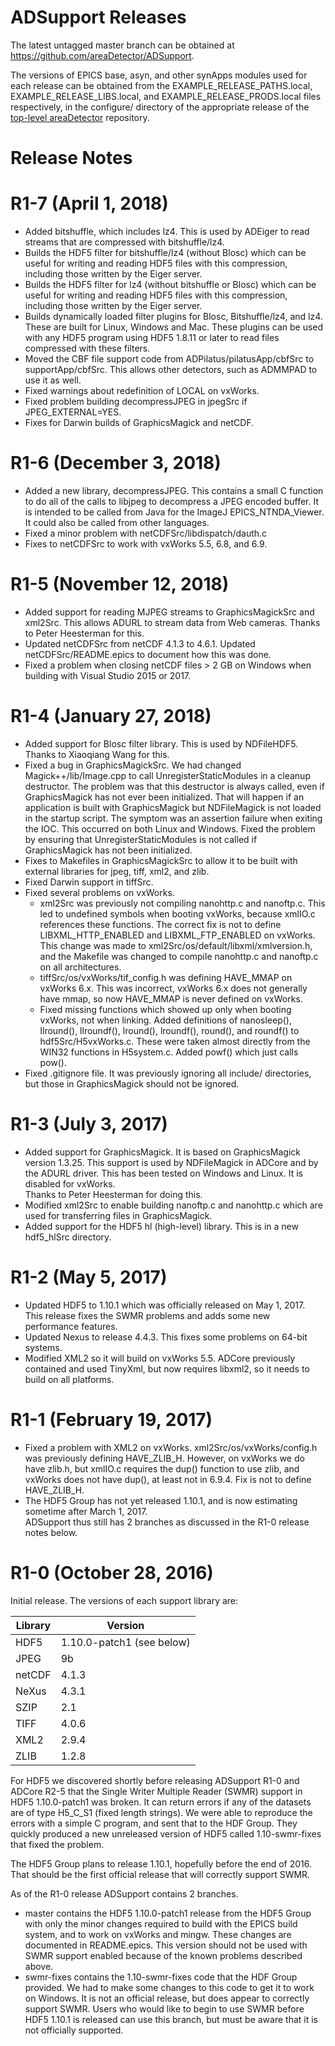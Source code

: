 ADSupport Releases
===============

The latest untagged master branch can be obtained at
https://github.com/areaDetector/ADSupport.

The versions of EPICS base, asyn, and other synApps modules used for each release can be obtained from 
the EXAMPLE_RELEASE_PATHS.local, EXAMPLE_RELEASE_LIBS.local, and EXAMPLE_RELEASE_PRODS.local
files respectively, in the configure/ directory of the appropriate release of the 
[top-level areaDetector](https://github.com/areaDetector/areaDetector) repository.
 

Release Notes
=============

R1-7 (April 1, 2018)
========================
* Added bitshuffle, which includes lz4.
  This is used by ADEiger to read streams that are compressed with bitshuffle/lz4.
* Builds the HDF5 filter for bitshuffle/lz4 (without Blosc) which can be useful for writing and reading HDF5 files
  with this compression, including those written by the Eiger server.
* Builds the HDF5 filter for lz4 (without bitshuffle or Blosc) which can be useful for writing and reading HDF5 files
  with this compression, including those written by the Eiger server.
* Builds dynamically loaded filter plugins for Blosc, Bitshuffle/lz4, and lz4.  These are built for Linux, Windows and Mac.
  These plugins can be used with any HDF5 program using HDF5 1.8.11 or later to read files compressed with these filters.
* Moved the CBF file support code from ADPilatus/pilatusApp/cbfSrc to supportApp/cbfSrc.
  This allows other detectors, such as ADMMPAD to use it as well.
* Fixed warnings about redefinition of LOCAL on vxWorks.
* Fixed problem building decompressJPEG in jpegSrc if JPEG_EXTERNAL=YES.
* Fixes for Darwin builds of GraphicsMagick and netCDF.

R1-6 (December 3, 2018)
========================
* Added a new library, decompressJPEG. This contains a small C function to do all of the calls to libjpeg
  to decompress a JPEG encoded buffer.  It is intended to be called from Java for the ImageJ EPICS_NTNDA_Viewer.
  It could also be called from other languages.
* Fixed a minor problem with netCDFSrc/libdispatch/dauth.c
* Fixes to netCDFSrc to work with vxWorks 5.5, 6.8, and 6.9.


R1-5 (November 12, 2018)
========================
* Added support for reading MJPEG streams to GraphicsMagickSrc and xml2Src.  This allows ADURL to stream
  data from Web cameras. Thanks to Peter Heesterman for this.
* Updated netCDFSrc from netCDF 4.1.3 to 4.6.1.  Updated netCDFSrc/README.epics to document how this was done.
* Fixed a problem when closing netCDF files > 2 GB on Windows when building with Visual Studio 2015 or 2017.


R1-4 (January 27, 2018)
========================
* Added support for Blosc filter library.  This is used by NDFileHDF5.  Thanks to Xiaoqiang Wang for this.
* Fixed a bug in GraphicsMagickSrc.  We had changed Magick++/lib/Image.cpp to call UnregisterStaticModules in
  a cleanup destructor.  The problem was that this destructor is always called, even if GraphicsMagick has not
  ever been initialized.  That will happen if an application is built with GraphicsMagick but NDFileMagick is
  not loaded in the startup script.  The symptom was an assertion failure when exiting the IOC.  This occurred
  on both Linux and Windows.  Fixed the problem by ensuring that UnregisterStaticModules is not called if
  GraphicsMagick has not been initialized.
* Fixes to Makefiles in GraphicsMagickSrc to allow it to be built with external libraries 
  for jpeg, tiff, xml2, and zlib.
* Fixed Darwin support in tiffSrc.
* Fixed several problems on vxWorks.  
  * xml2Src was previously not compiling nanohttp.c and nanoftp.c.
    This led to undefined symbols when booting vxWorks, because xmlIO.c references these functions.
    The correct fix is not to define LIBXML_HTTP_ENABLED and LIBXML_FTP_ENABLED on vxWorks. 
    This change was made to xml2Src/os/default/libxml/xmlversion.h, and the Makefile was changed to 
    compile nanohttp.c and nanoftp.c on all architectures.
  * tiffSrc/os/vxWorks/tif_config.h was defining HAVE_MMAP on vxWorks 6.x. This was incorrect, 
    vxWorks 6.x does not generally have mmap, so now HAVE_MMAP is never defined on vxWorks.
  * Fixed missing functions which showed up only when booting vxWorks, not when linking.
    Added definitions of nanosleep(), llround(), llroundf(), lround(), lroundf(), round(), and roundf()
    to hdf5Src/H5vxWorks.c.  These were taken almost directly from the WIN32 functions in H5system.c.
    Added powf() which just calls pow().
* Fixed .gitignore file.  It was previously ignoring all include/ directories, but those in GraphicsMagick
  should not be ignored.


R1-3 (July 3, 2017)
========================
* Added support for GraphicsMagick.  It is based on GraphicsMagick version 1.3.25.
  This support is used by NDFileMagick in ADCore and by the ADURL driver.
  This has been tested on Windows and Linux.  It is disabled for vxWorks.  
  Thanks to Peter Heesterman for doing this. 
* Modified xml2Src to enable building nanoftp.c and nanohttp.c which are used for transferring files
  in GraphicsMagick.
* Added support for the HDF5 hl (high-level) library.  This is in a new hdf5_hlSrc directory.  


R1-2 (May 5, 2017)
========================
* Updated HDF5 to 1.10.1 which was officially released on May 1, 2017.  
  This release fixes the SWMR problems and adds some new performance features.
* Updated Nexus to release 4.4.3.  This fixes some problems on 64-bit systems.
* Modified XML2 so it will build on vxWorks 5.5.  ADCore previously contained and used TinyXml,
  but now requires libxml2, so it needs to build on all platforms.


R1-1 (February 19, 2017)
========================
* Fixed a problem with XML2 on vxWorks.  xml2Src/os/vxWorks/config.h was previously defining HAVE_ZLIB_H.
  However, on vxWorks we do have zlib.h, but xmlIO.c requires the dup() function to use zlib, and vxWorks 
  does not have dup(), at least not in 6.9.4.  Fix is not to define HAVE_ZLIB_H.
* The HDF5 Group has not yet released 1.10.1, and is now estimating sometime after March 1, 2017.  
  ADSupport thus still has 2 branches as discussed in the R1-0 release notes below.


R1-0 (October 28, 2016)
========================
Initial release.  The versions of each support library are:

Library | Version
------- | -------
HDF5    | 1.10.0-patch1 (see below)
JPEG    | 9b
netCDF  | 4.1.3  
NeXus   | 4.3.1
SZIP    | 2.1
TIFF    | 4.0.6
XML2    | 2.9.4
ZLIB    | 1.2.8

For HDF5 we discovered shortly before releasing ADSupport R1-0 and ADCore R2-5 that the
Single Writer Multiple Reader (SWMR) support in HDF5 1.10.0-patch1 was broken.
It can return errors if any of the datasets are of type H5_C_S1 (fixed length strings).
We were able to reproduce the errors with a simple C program, and sent that to the HDF Group.
They quickly produced a new unreleased version of HDF5 called 1.10-swmr-fixes that fixed the problem.

The HDF5 Group plans to release 1.10.1, hopefully before the end of 2016.  That should be
the first official release that will correctly support SWMR.

As of the R1-0 release ADSupport contains 2 branches. 
- master contains the HDF5 1.10.0-patch1 release from the HDF5 Group with only the minor changes
  required to build with the EPICS build system, and to work on vxWorks and mingw.
  These changes are documented in README.epics.  This version should not be used with SWMR
  support enabled because of the known problems described above.
- swmr-fixes contains the 1.10-swmr-fixes code that the HDF Group provided.
  We had to make some changes to this code to get it to work on Windows.
  It is not an official release, but does appear to correctly support SWMR.
  Users who would like to begin to use SWMR before HDF5 1.10.1 is released can use
  this branch, but must be aware that it is not officially supported. 
